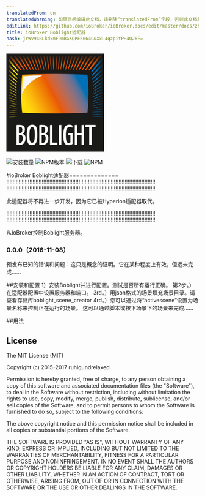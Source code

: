 ```yaml
---
translatedFrom: en
translatedWarning: 如果您想编辑此文档，请删除“translatedFrom”字段，否则此文档将再次自动翻译
editLink: https://github.com/ioBroker/ioBroker.docs/edit/master/docs/zh-cn/adapterref/iobroker.boblight/README.md
title: ioBroker Boblight适配器
hash: jrWV94BLkdxmF9mBGXQPE5064GuXxL4qzpitPH4Q26E=
---
```

![商标](../../../en/adapterref/iobroker.boblight/admin/boblight.png)

![安装数量](http://iobroker.live/badges/boblight-stable.svg)
![NPM版本](http://img.shields.io/npm/v/iobroker.boblight.svg)
![下载](https://img.shields.io/npm/dm/iobroker.boblight.svg)
![NPM](https://nodei.co/npm/iobroker.boblight.png?downloads=true)

#ioBroker Boblight适配器==============
!!!!!!!!!!!!!!!!!!!!!!!!!!!!!!!!!!!!!!!!!!!!!!!!!!!!!!!!!!!!!!!!!!!!!!!!!!!!!!!!!!!!!!!!!!!!!!!!!
!!!!!!!!!!!!!!!!!!!!!!!!!!!!!!!!!!!!!!!!!!!!!!!!!!!!!!!!!!!!!!!!!!!!!!!!!!!!!!!!!!!!!!!!!!!!!!!!!

此适配器将不再进一步开发，因为它已被Hyperion适配器取代。

!!!!!!!!!!!!!!!!!!!!!!!!!!!!!!!!!!!!!!!!!!!!!!!!!!!!!!!!!!!!!!!!!!!!!!!!!!!!!!!!!!!!!!!!!!!!!!!!!
!!!!!!!!!!!!!!!!!!!!!!!!!!!!!!!!!!!!!!!!!!!!!!!!!!!!!!!!!!!!!!!!!!!!!!!!!!!!!!!!!!!!!!!!!!!!!!!!!

从ioBroker控制Boblight服务器。

### 0.0.0（2016-11-08）
预发布已知的错误和问题：这只是概念的证明。它在某种程度上有效，但远未完成......

##安装和配置
1）安装Boblight并进行配置。测试是否所有运行正确。
第2步。）在适配器配置中设置服务器和端口。
3rd。）用json格式的场景填充场景目录。请查看存储库boblight_scene_creator 4rd。）您可以通过将“activescene”设置为场景名称来控制正在运行的场景。
这可以通过脚本或按下场景下的场景来完成......

##用法

## License

The MIT License (MIT)

Copyright (c) 2015-2017 ruhigundrelaxed

Permission is hereby granted, free of charge, to any person obtaining a copy
of this software and associated documentation files (the "Software"), to deal
in the Software without restriction, including without limitation the rights
to use, copy, modify, merge, publish, distribute, sublicense, and/or sell
copies of the Software, and to permit persons to whom the Software is
furnished to do so, subject to the following conditions:

The above copyright notice and this permission notice shall be included in
all copies or substantial portions of the Software.

THE SOFTWARE IS PROVIDED "AS IS", WITHOUT WARRANTY OF ANY KIND, EXPRESS OR
IMPLIED, INCLUDING BUT NOT LIMITED TO THE WARRANTIES OF MERCHANTABILITY,
FITNESS FOR A PARTICULAR PURPOSE AND NONINFRINGEMENT. IN NO EVENT SHALL THE
AUTHORS OR COPYRIGHT HOLDERS BE LIABLE FOR ANY CLAIM, DAMAGES OR OTHER
LIABILITY, WHETHER IN AN ACTION OF CONTRACT, TORT OR OTHERWISE, ARISING FROM,
OUT OF OR IN CONNECTION WITH THE SOFTWARE OR THE USE OR OTHER DEALINGS IN
THE SOFTWARE.
